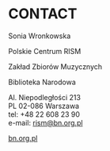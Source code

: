 # CONTACT

Sonia Wronkowska

Polskie Centrum RISM

Zakład Zbiorów Muzycznych

Biblioteka Narodowa  
  
 Al. Niepodległości 213  
 PL 02-086 Warszawa  
 tel: +48 22 608 23 90  
 e-mail: [rism@bn.org.pl](mailto:rism@bn.org.pl)

[bn.org.pl](http://bn.org.pl/)